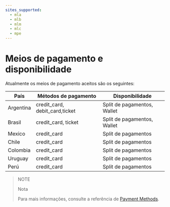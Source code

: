 ```yaml
---
sites_supported:
  - mla
  - mlb
  - mlm
  - mlc
  - mpe
---
```


# Meios de pagamento e disponibilidade

Atualmente os meios de pagamento aceitos são os seguintes:

|País     |Métodos de pagamento                    |Disponibilidade                  |
|---------|----------------------------------------|---------------------------------|
|Argentina|credit_card, debit_card,ticket          |Split de pagamentos, Wallet      |
|Brasil   |credit_card, ticket                     |Split de pagamentos, Wallet      |
|Mexico   |credit_card                             |Split de pagamentos              |
|Chile    |credit_card                             |Split de pagamentos              |
|Colombia |credit_card                             |Split de pagamentos              |
|Uruguay  |credit_card                             |Split de pagamentos              |
|Perú     |credit_card                             |Split de pagamentos              |

> NOTE
>
> Nota
>
> Para mais informações, consulte a referência de [Payment Methods](https://www.mercadopago.com.br/developers/pt/reference/payment_methods/_payment_methods/get/).

